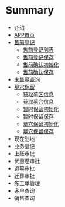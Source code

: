 # Summary

* [介绍](README.md)
* [APP首页](appshou-ye.md)
* [售前登记](shou-qian-deng-ji.md)
  * [售前登记列表](shou-qian-deng-ji/shou-qian-deng-ji-lie-biao.md)
  * [售前登记保存](shou-qian-deng-ji/shou-qian-deng-ji-bao-cun.md)
  * [售前确认初始化](shou-qian-deng-ji/shou-qian-que-ren.md)
  * [售前确认保存](shou-qian-deng-ji/shou-qian-que-ren-bao-cun.md)
* [未售墓查询](wei-shou-mu-cha-xun.md)
* [墓穴保留](mu-xue-bao-liu.md)
  * [获取墓区信息](mu-xue-bao-liu/jia-zai-mu-qu.md)
  * [获取墓穴信息](mu-xue-bao-liu/huo-qu-mu-xue-xin-xi.md)
  * [暂时保留初始化](mu-xue-bao-liu/zan-shi-bao-liu-chu-shi-hua.md)
  * [暂时保留保存](mu-xue-bao-liu/zan-shi-bao-liu-bao-cun.md)
  * [墓穴保留初始化](mu-xue-bao-liu/mu-xue-bao-liu-chu-shi-hua.md)
  * [墓穴保留保存](mu-xue-bao-liu/mu-xue-bao-liu-bao-cun.md)
* 现在划地
* 业务登记
* 上账审批
* 优惠卷审批
* 退墓审批
* 迁葬审批
* 施工单管理
* 客户查询
* 销售查询

